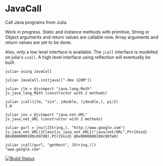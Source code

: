 # JavaCall

Call Java programs from Julia. 

Work in progress. Static and instance methods with primitive, String or Object arguments and return values are callable now. Array arguments and return values are yet to be done.  

Also, only a low level interface is available. The `jcall` interface is modelled on julia's `ccall`. A high level interface using reflection will eventually be built. 

```jlcon
julia> using JavaCall

julia> JavaCall.initjava(["-Xmx 128M"])

julia> jlm = @jvimport "java.lang.Math"
jv_java_lang_Math (constructor with 2 methods)

julia> jcall(jlm, "sin", jdouble, (jdouble,), pi/2)
1.0

julia> jnu = @jvimport "java.net.URL"
jv_java_net_URL (constructor with 2 methods)

julia> gurl = jnu((JString,), "http://www.google.com")
jv_java_net_URL(JClass{jv_java_net_URL}("java/net/URL",Ptr{Void} @0x0000000109c097d0),Ptr{Void} @0x0000000109c097e0)

julia> jcall(gurl, "getHost", JString,())
"www.google.com"

```

[![Build Status](https://travis-ci.org/aviks/JavaCall.jl.png)](https://travis-ci.org/aviks/JavaCall.jl)
